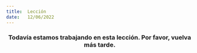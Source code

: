 ```yaml
---
title:  Lección
date:   12/06/2022
---
```


### <center>Todavía estamos trabajando en esta lección. Por favor, vuelva más tarde.</center>